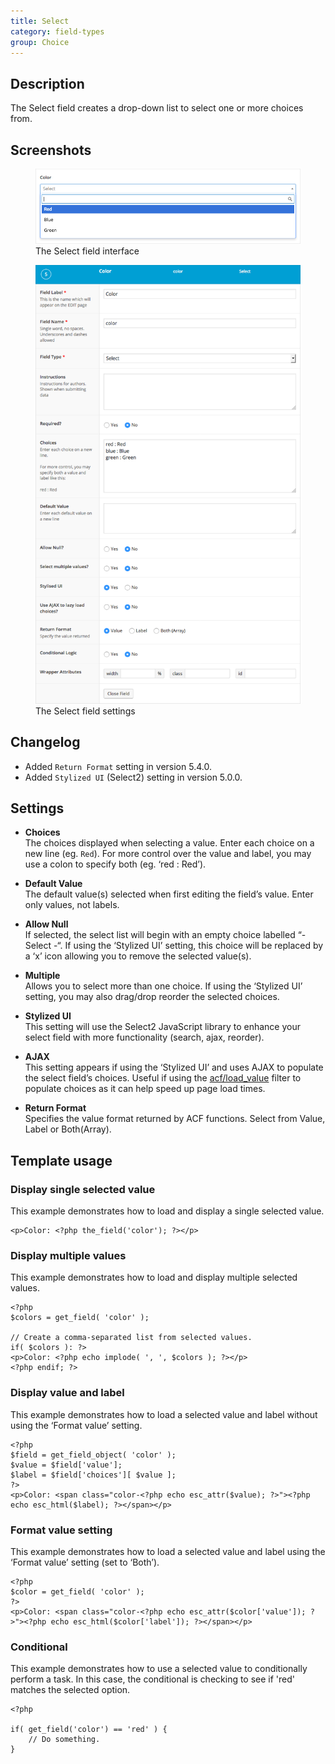 ```yaml
---
title: Select
category: field-types
group: Choice
---
```


## Description
The Select field creates a drop-down list to select one or more choices from.

## Screenshots
<div class="gallery">
	<figure>
		<a href="https://raw.githubusercontent.com/AdvancedCustomFields/docs/master/assets/acf-select-field-interface.png">
			<img src="https://raw.githubusercontent.com/AdvancedCustomFields/docs/master/assets/acf-select-field-interface.png" alt="Select field that allows you to select a color from a list" />
		</a>
		<figcaption>The Select field interface</figcaption>
	</figure>
	<figure>
		<a href="https://raw.githubusercontent.com/AdvancedCustomFields/docs/master/assets/acf-select-field-settings.png">
			<img src="https://raw.githubusercontent.com/AdvancedCustomFields/docs/master/assets/acf-select-field-settings.png" alt="List of settings shown when creating a Select field" />
		</a>
		<figcaption>The Select field settings</figcaption>
	</figure>
</div>

## Changelog
- Added `Return Format` setting in version 5.4.0.
- Added `Stylized UI` (Select2) setting in version 5.0.0.

## Settings
- **Choices**  
  The choices displayed when selecting a value. Enter each choice on a new line (eg. `Red`). For more control over the value and label, you may use a colon to specify both (eg. ‘red : Red’).
  
- **Default Value**  
  The default value(s) selected when first editing the field’s value. Enter only values, not labels.
  
- **Allow Null**  
  If selected, the select list will begin with an empty choice labelled “- Select -“. If using the ‘Stylized UI’ setting, this choice will be replaced by a ‘x’ icon allowing you to remove the selected value(s).
  
- **Multiple**  
  Allows you to select more than one choice. If using the ‘Stylized UI’ setting, you may also drag/drop reorder the selected choices.
  
- **Stylized UI**  
  This setting will use the Select2 JavaScript library to enhance your select field with more functionality (search, ajax, reorder).
  
- **AJAX**  
  This setting appears if using the ‘Stylized UI’ and uses AJAX to populate the select field’s choices. Useful if using the [acf/load_value](https://www.advancedcustomfields.com/resources/acfload_value/) filter to populate choices as it can help speed up page load times.
  
- **Return Format**  
  Specifies the value format returned by ACF functions. Select from Value, Label or Both(Array).

## Template usage

### Display single selected value
This example demonstrates how to load and display a single selected value.

```
<p>Color: <?php the_field('color'); ?></p>
```

### Display multiple values
This example demonstrates how to load and display multiple selected values.

```
<?php
$colors = get_field( 'color' );

// Create a comma-separated list from selected values.
if( $colors ): ?>
<p>Color: <?php echo implode( ', ', $colors ); ?></p>
<?php endif; ?>
```

### Display value and label
This example demonstrates how to load a selected value and label without using the ‘Format value’ setting.

```
<?php
$field = get_field_object( 'color' );
$value = $field['value'];
$label = $field['choices'][ $value ];
?>
<p>Color: <span class="color-<?php echo esc_attr($value); ?>"><?php echo esc_html($label); ?></span></p>
```

### Format value setting
This example demonstrates how to load a selected value and label using the ‘Format value’ setting (set to ‘Both’).

```
<?php
$color = get_field( 'color' );
?>
<p>Color: <span class="color-<?php echo esc_attr($color['value']); ?>"><?php echo esc_html($color['label']); ?></span></p>
```

### Conditional
This example demonstrates how to use a selected value to conditionally perform a task. In this case, the conditional is checking to see if 'red' matches the selected option.

```
<?php 

if( get_field('color') == 'red' ) {
	// Do something.
}
```
